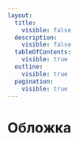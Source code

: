 ```yaml
---
layout:
  title:
    visible: false
  description:
    visible: false
  tableOfContents:
    visible: true
  outline:
    visible: true
  pagination:
    visible: true
---
```


# Обложка

<figure><img src=".gitbook/assets/Ti.png" alt=""><figcaption></figcaption></figure>

